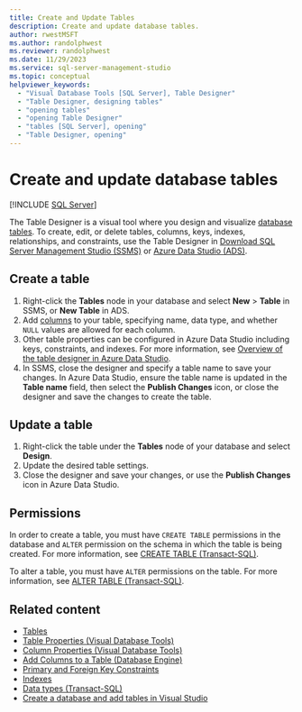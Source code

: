 ```yaml
---
title: Create and Update Tables
description: Create and update database tables.
author: rwestMSFT
ms.author: randolphwest
ms.reviewer: randolphwest
ms.date: 11/29/2023
ms.service: sql-server-management-studio
ms.topic: conceptual
helpviewer_keywords:
  - "Visual Database Tools [SQL Server], Table Designer"
  - "Table Designer, designing tables"
  - "opening tables"
  - "opening Table Designer"
  - "tables [SQL Server], opening"
  - "Table Designer, opening"
---
```


# Create and update database tables

[!INCLUDE [SQL Server](../includes/applies-to-version/sqlserver.md)]

The Table Designer is a visual tool where you design and visualize [database tables](/sql/relational-databases/tables/tables). To create, edit, or delete tables, columns, keys, indexes, relationships, and constraints, use the Table Designer in [Download SQL Server Management Studio (SSMS)](../download-sql-server-management-studio-ssms.md) or [Azure Data Studio (ADS)](/azure-data-studio/download-azure-data-studio).

## Create a table

1. Right-click the **Tables** node in your database and select  **New** > **Table** in SSMS, or **New Table** in ADS.
1. Add [columns](column-properties-visual-database-tools.md) to your table, specifying name, data type, and whether `NULL` values are allowed for each column.
1. Other table properties can be configured in Azure Data Studio including keys, constraints, and indexes. For more information, see [Overview of the table designer in Azure Data Studio](/azure-data-studio/overview-of-the-table-designer-in-azure-data-studio).
1. In SSMS, close the designer and specify a table name to save your changes. In Azure Data Studio, ensure the table name is updated in the **Table name** field, then select the **Publish Changes** icon, or close the designer and save the changes to create the table.

## Update a table

1. Right-click the table under the **Tables** node of your database and select **Design**.
1. Update the desired table settings.
1. Close the designer and save your changes, or use the **Publish Changes** icon in Azure Data Studio.

## Permissions

In order to create a table, you must have `CREATE TABLE` permissions in the database and `ALTER` permission on the schema in which the table is being created. For more information, see [CREATE TABLE (Transact-SQL)](/sql/t-sql/statements/create-table-transact-sql).

To alter a table, you must have `ALTER` permissions on the table. For more information, see [ALTER TABLE (Transact-SQL)](/sql/t-sql/statements/alter-table-transact-sql).

## Related content

- [Tables](/sql/relational-databases/tables/tables)
- [Table Properties (Visual Database Tools)](table-properties-visual-database-tools.md)
- [Column Properties (Visual Database Tools)](column-properties-visual-database-tools.md)
- [Add Columns to a Table (Database Engine)](/sql/relational-databases/tables/add-columns-to-a-table-database-engine)
- [Primary and Foreign Key Constraints](/sql/relational-databases/tables/primary-and-foreign-key-constraints)
- [Indexes](/sql/relational-databases/indexes/indexes)
- [Data types (Transact-SQL)](/sql/t-sql/data-types/data-types-transact-sql)
- [Create a database and add tables in Visual Studio](/visualstudio/data-tools/create-a-sql-database-by-using-a-designer)
